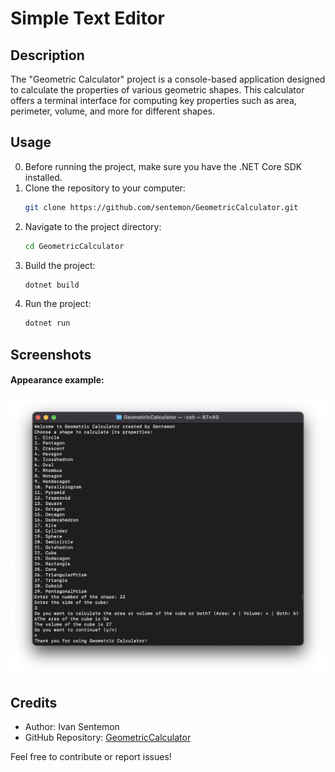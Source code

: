 # Simple Text Editor

## Description
The "Geometric Calculator" project is a console-based application designed to calculate the properties of various geometric shapes. This calculator offers a terminal interface for computing key properties such as area, perimeter, volume, and more for different shapes.


## Usage
0. Before running the project, make sure you have the .NET Core SDK installed.
1. Clone the repository to your computer:
    ```bash
    git clone https://github.com/sentemon/GeometricCalculator.git
    ```
2. Navigate to the project directory:
    ```bash
    cd GeometricCalculator
    ```
3. Build the project:
    ```bash
    dotnet build
    ```
4. Run the project:
    ```bash
    dotnet run
    ```

## Screenshots
#### Appearance example:
![Geometric Calculator Screenshot](/GeometricCalculator/Assets/example.png)

## Credits
- Author: Ivan Sentemon
- GitHub Repository: [GeometricCalculator](https://github.com/sentemon/GeometricCalculator)

Feel free to contribute or report issues!